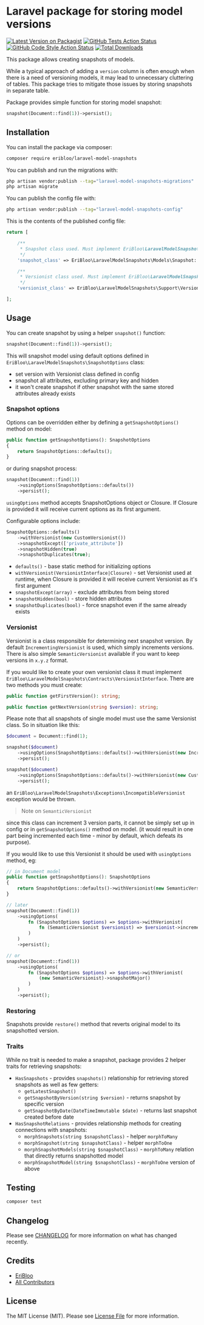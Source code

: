 # Laravel package for storing model versions

[![Latest Version on Packagist](https://img.shields.io/packagist/v/eribloo/laravel-model-snapshots.svg?style=flat-square)](https://packagist.org/packages/eribloo/laravel-model-snapshots)
[![GitHub Tests Action Status](https://img.shields.io/github/actions/workflow/status/eribloo/laravel-model-snapshots/run-tests.yml?branch=main&label=tests&style=flat-square)](https://github.com/eribloo/laravel-model-snapshots/actions?query=workflow%3Arun-tests+branch%3Amain)
[![GitHub Code Style Action Status](https://img.shields.io/github/actions/workflow/status/eribloo/laravel-model-snapshots/fix-php-code-style-issues.yml?branch=main&label=code%20style&style=flat-square)](https://github.com/eribloo/laravel-model-snapshots/actions?query=workflow%3A"Fix+PHP+code+style+issues"+branch%3Amain)
[![Total Downloads](https://img.shields.io/packagist/dt/eribloo/laravel-model-snapshots.svg?style=flat-square)](https://packagist.org/packages/eribloo/laravel-model-snapshots)

This package allows creating snapshots of models.

While a typical approach of adding a `version` column is often enough when there is a need of versioning models,
it may lead to unnecessary cluttering of tables.
This package tries to mitigate those issues by storing snapshots in separate table.

Package provides simple function for storing model snapshot:

```php
snapshot(Document::find(1))->persist();
```

## Installation

You can install the package via composer:

```bash
composer require eribloo/laravel-model-snapshots
```

You can publish and run the migrations with:

```bash
php artisan vendor:publish --tag="laravel-model-snapshots-migrations"
php artisan migrate
```

You can publish the config file with:

```bash
php artisan vendor:publish --tag="laravel-model-snapshots-config"
```

This is the contents of the published config file:

```php
return [

    /**
     * Snapshot class used. Must implement EriBloo\LaravelModelSnapshots\Contracts\SnapshotInterface interface.
     */
    'snapshot_class' => EriBloo\LaravelModelSnapshots\Models\Snapshot::class,

    /**
     * Versionist class used. Must implement EriBloo\LaravelModelSnapshots\Contracts\VersionistInterface interface.
     */
    'versionist_class' => EriBloo\LaravelModelSnapshots\Support\Versionists\IncrementingVersionist::class,

];
```

## Usage

You can create snapshot by using a helper `snapshot()` function:

```php
snapshot(Document::find(1))->persist();
```

This will snapshot model using default options defined in `EriBloo\LaravelModelSnapshots\SnapshotOptions` class:

- set version with Versionist class defined in config
- snapshot all attributes, excluding primary key and hidden
- it won't create snapshot if other snapshot with the same stored attributes already exists

### Snapshot options

Options can be overridden either by defining a `getSnapshotOptions()` method on model:

```php
public function getSnapshotOptions(): SnapshotOptions
{
    return SnapshotOptions::defaults();
}
```

or during snapshot process:

```php
snapshot(Document::find(1))
    ->usingOptions(SnapshotOptions::defaults())
    ->persist();
```

`usingOptions` method accepts SnapshotOptions object or Closure.
If Closure is provided it will receive current options as its first argument.

Configurable options include:

```php
SnapshotOptions::defaults()
    ->withVersionist(new CustomVersionist())
    ->snapshotExcept(['private_attribute'])
    ->snapshotHidden(true)
    ->snapshotDuplicates(true);
```

- `defaults()` - base static method for initializing options
- `withVersionist(VersionistInterface|Closure)` - set Versionist used at runtime, when Closure is provided it will
  receive current Versionist as it's first argument
- `snapshotExcept(array)` - exclude attributes from being stored
- `snapshotHidden(bool)` - store hidden attributes
- `snapshotDuplicates(bool)` - force snapshot even if the same already exists

### Versionist

Versionist is a class responsible for determining next snapshot version.
By default `IncrementingVersionist` is used, which simply increments versions.
There is also simple `SemanticVersionist` available if you want to keep versions in `x.y.z` format.

If you would like to create your own versionist class it must implement
`EriBloo\LaravelModelSnapshots\Contracts\VersionistInterface`. There are two methods you must create:

```php
public function getFirstVersion(): string;

public function getNextVersion(string $version): string;
```

Please note that all snapshots of single model must use the same Versionist class. So in situation like this:

```php
$document = Document::find(1);

snapshot($document)
    ->usingOptions(SnapshotOptions::defaults()->withVersionist(new IncrementingVersionist()))
    ->persist();

snapshot($document)
    ->usingOptions(SnapshotOptions::defaults()->withVersionist(new CustomVersionist()))
    ->persist();
```

an `EriBloo\LaravelModelSnapshots\Exceptions\IncompatibleVersionist` exception would be thrown.

> Note on `SemanticVersionist`

since this class can increment 3 version parts, it cannot be simply set up in config or in `getSnapshotOptions()` method
on model.
(it would result in one part being incremented each time - minor by default, which defeats its purpose).

If you would like to use this Versionist it should be used with `usingOptions` method, eg:

```php
// in Document model
public function getSnapshotOptions(): SnapshotOptions
{
    return SnapshotOptions::defaults()->withVersionist(new SemanticVersionist());
}

// later
snapshot(Document::find(1))
    ->usingOptions(
        fn (SnapshotOptions $options) => $options->withVerionist(
            fn (SemanticVersionist $versionist) => $versionist->incrementMajor()
        )
    )
    ->persist();

// or
snapshot(Document::find(1))
    ->usingOptions(
        fn (SnapshotOptions $options) => $options->withVerionist(
            (new SemanticVersionist)->snapshotMajor()
        )
    )
    ->persist();
```

### Restoring

Snapshots provide `restore()` method that reverts original model to its snapshotted version.

### Traits

While no trait is needed to make a snapshot, package provides 2 helper traits for retrieving snapshots:

- `HasSnapshots` - provides `snapshots()` relationship for retrieving stored snapshots as well as few getters:
    - `getLatestSnapshot()`
    - `getSnapshotByVersion(string $version)` - returns snapshot by specific version
    - `getSnapshotByDate(DateTimeImmutable $date)` - returns last snapshot created before date
- `HasSnapshotRelations` - provides relationship methods for creating connections with snapshots:
    - `morphSnapshots(string $snapshotClass)` - helper `morphToMany`
    - `morphSnapshot(string $snapshotClass)` - helper `morphToOne`
    - `morphSnapshotModels(string $snapshotClass)` - `morphToMany` relation that directly returns snapshotted model
    - `morphSnapshotModel(string $snapshotClass)` - `morphToOne` version of above

## Testing

```bash
composer test
```

## Changelog

Please see [CHANGELOG](CHANGELOG.md) for more information on what has changed recently.

[//]: # (## Contributing)

[//]: # ()

[//]: # (Please see [CONTRIBUTING]&#40;CONTRIBUTING.md&#41; for details.)

[//]: # (## Security Vulnerabilities)

[//]: # ()

[//]: # (Please review [our security policy]&#40;../../security/policy&#41; on how to report security vulnerabilities.)

## Credits

- [EriBloo](https://github.com/EriBloo)
- [All Contributors](../../contributors)

## License

The MIT License (MIT). Please see [License File](LICENSE.md) for more information.
